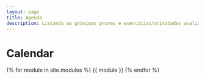 ```yaml
---
layout: page
title: Agenda
description: Listando as próximas provas e exercícios/atividades avaliativas.
---
```


# Calendar

{% for module in site.modules %}
{{ module }}
{% endfor %}
